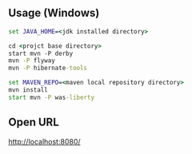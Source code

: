 ## Usage (Windows)
```bat
set JAVA_HOME=<jdk installed directory>

cd <projct base directory>
start mvn -P derby
mvn -P flyway
mvn -P hibernate-tools

set MAVEN_REPO=<maven local repository directory>
mvn install
start mvn -P was-liberty
```

## Open URL
<http://localhost:8080/>

